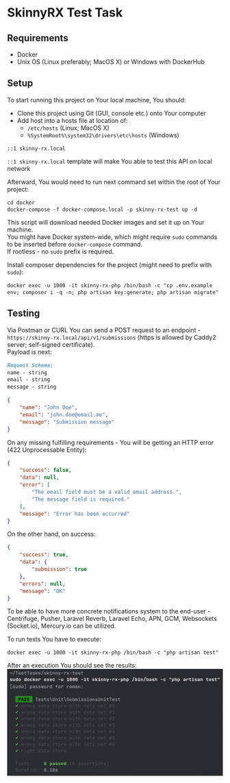 # SkinnyRX Test Task

## Requirements

- Docker
- Unix OS (Linux preferably; MacOS X) or Windows with DockerHub

## Setup

To start running this project on Your local machine, You should:

- Clone this project using Git (GUI, console etc.) onto Your computer
- Add host into a hosts file at location of:
    - `/etc/hosts` (Linux; MacOS X)
    - `%SystemRoot%\system32\drivers\etc\hosts` (Windows)

```shell
::1 skinny-rx.local
```

`::1 skinny-rx.local` template will make You able to test this API on local network

Afterward, You would need to run next command set within the root of Your project:

```shell
cd docker
docker-compose -f docker-compose.local -p skinny-rx-test up -d
``` 

This script will download needed Docker images and set it up on Your machine.   
You might have Docker system-wide, which might require `sudo` commands to be inserted before `docker-compose` command.  
If rootless - no `sudo` prefix is required.

Install composer dependencies for the project (might need to prefix with `sudo`):

```shell
docker exec -u 1000 -it skinny-rx-php /bin/bash -c "cp .env.example env; composer i -q -n; php artisan key:generate; php artisan migrate"
```

## Testing

Via Postman or CURL You can send a POST request to an endpoint - `https://skinny-rx.local/api/v1/submissions` (https is
allowed by Caddy2 server; self-signed certificate).     
Payload is next:

```markdown
Request Schema:
name - string
email - string
message - string
```

```json
{
    "name": "John Doe",
    "email": "john.doe@email.me",
    "message": "Submission message"
}
```

On any missing fulfilling requirements - You will be getting an HTTP error (422 Unprocessable Entity):

```json
{
    "success": false,
    "data": null,
    "error": [
        "The email field must be a valid email address.",
        "The message field is required."
    ],
    "message": "Error has been occurred"
}
```

On the other hand, on success:

```json
{
    "success": true,
    "data": {
        "submission": true
    },
    "errors": null,
    "message": "OK"
}
```

To be able to have more concrete notifications system to the end-user - Centrifuge, Pusher, Laravel Reverb, Laravel Echo, APN, GCM,
Websockets (Socket.io), Mercury.io can be utilized. 

To run tests You have to execute:
```shell
docker exec -u 1000 -it skinny-rx-php /bin/bash -c "php artisan test"
```
After an execution You should see the results:  
![Tests Results](app/storage/docs/img/test-results.png)
